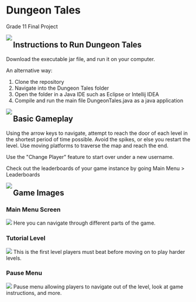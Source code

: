 # Dungeon Tales
Grade 11 Final Project

<img align="left" src="https://i.imgur.com/pf6oZxl.png?2"/>
<h2>Instructions to Run Dungeon Tales</h2>
<p>Download the executable jar file, and run it on your computer.</p>
  
<p>An alternative way:</p>
<ol>
<li>Clone the repository</li>
<li>Navigate into the Dungeon Tales folder</li>
<li>Open the folder in a Java IDE such as Eclipse or Intellij IDEA</li>
<li>Compile and run the main file DungeonTales.java as a java application</li>
</ol>

<img src="https://i.imgur.com/7hHHDYq.png?2" align="left"/>
<h2>Basic Gameplay</h2>
<p>Using the arrow keys to navigate, attempt to reach the door of each level in the shortest period of time possible.
Avoid the spikes, or else you restart the level. Use moving platforms to traverse the map and reach the end.

Use the "Change Player" feature to start over under a new username.

Check out the leaderboards of your game instance by going Main Menu > Leaderboards</p>

<img src="https://i.imgur.com/Kx7Yx4w.png?2" align="left"/>
<h2>Game Images</h2>

<h3>Main Menu Screen</h3>
<img src="https://i.imgur.com/q2G62ct.png?1"/>
Here you can navigate through different parts of the game.

<h3>Tutorial Level</h3>
<img src="https://i.imgur.com/ZbKz07V.png?1"/>
This is the first level players must beat before moving on to play harder levels.

<h3>Pause Menu</h3>
<img src="https://i.imgur.com/KXApuNm.png?1"/>
Pause menu allowing players to navigate out of the level, look at game instructions, and more.

